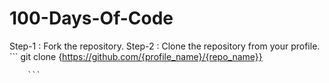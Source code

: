 # 100-Days-Of-Code

Step-1 : Fork the repository.
Step-2 : Clone the repository from your profile.
        ```
        git clone {https://github.com/{profile_name}/{repo_name}}

        ```